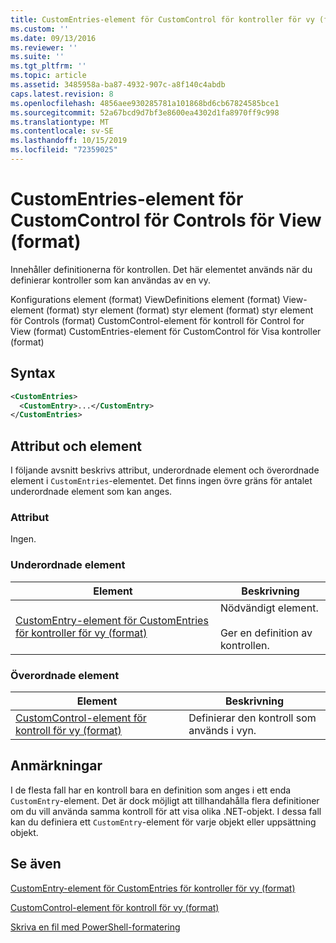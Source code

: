 ```yaml
---
title: CustomEntries-element för CustomControl för kontroller för vy (format) | Microsoft Docs
ms.custom: ''
ms.date: 09/13/2016
ms.reviewer: ''
ms.suite: ''
ms.tgt_pltfrm: ''
ms.topic: article
ms.assetid: 3485958a-ba87-4932-907c-a8f140c4abdb
caps.latest.revision: 8
ms.openlocfilehash: 4856aee930285781a101868bd6cb67824585bce1
ms.sourcegitcommit: 52a67bcd9d7bf3e8600ea4302d1fa8970ff9c998
ms.translationtype: MT
ms.contentlocale: sv-SE
ms.lasthandoff: 10/15/2019
ms.locfileid: "72359025"
---
```

# <a name="customentries-element-for-customcontrol-for-controls-for-view-format"></a>CustomEntries-element för CustomControl för Controls för View (format)

Innehåller definitionerna för kontrollen. Det här elementet används när du definierar kontroller som kan användas av en vy.

Konfigurations element (format) ViewDefinitions element (format) View-element (format) styr element (format) styr element (format) styr element för Controls (format) CustomControl-element för kontroll för Control for View (format) CustomEntries-element för CustomControl för Visa kontroller (format)

## <a name="syntax"></a>Syntax

```xml
<CustomEntries>
  <CustomEntry>...</CustomEntry>
</CustomEntries>
```

## <a name="attributes-and-elements"></a>Attribut och element

I följande avsnitt beskrivs attribut, underordnade element och överordnade element i `CustomEntries`-elementet. Det finns ingen övre gräns för antalet underordnade element som kan anges.

### <a name="attributes"></a>Attribut

Ingen.

### <a name="child-elements"></a>Underordnade element

|Element|Beskrivning|
|-------------|-----------------|
|[CustomEntry-element för CustomEntries för kontroller för vy (format)](./customentry-element-for-customentries-for-controls-for-view-format.md)|Nödvändigt element.<br /><br /> Ger en definition av kontrollen.|

### <a name="parent-elements"></a>Överordnade element

|Element|Beskrivning|
|-------------|-----------------|
|[CustomControl-element för kontroll för vy (format)](./customcontrol-element-for-control-for-controls-for-view-format.md)|Definierar den kontroll som används i vyn.|

## <a name="remarks"></a>Anmärkningar

I de flesta fall har en kontroll bara en definition som anges i ett enda `CustomEntry`-element. Det är dock möjligt att tillhandahålla flera definitioner om du vill använda samma kontroll för att visa olika .NET-objekt. I dessa fall kan du definiera ett `CustomEntry`-element för varje objekt eller uppsättning objekt.

## <a name="see-also"></a>Se även

[CustomEntry-element för CustomEntries för kontroller för vy (format)](./customentry-element-for-customentries-for-controls-for-view-format.md)

[CustomControl-element för kontroll för vy (format)](./customcontrol-element-for-control-for-controls-for-view-format.md)

[Skriva en fil med PowerShell-formatering](./writing-a-powershell-formatting-file.md)
